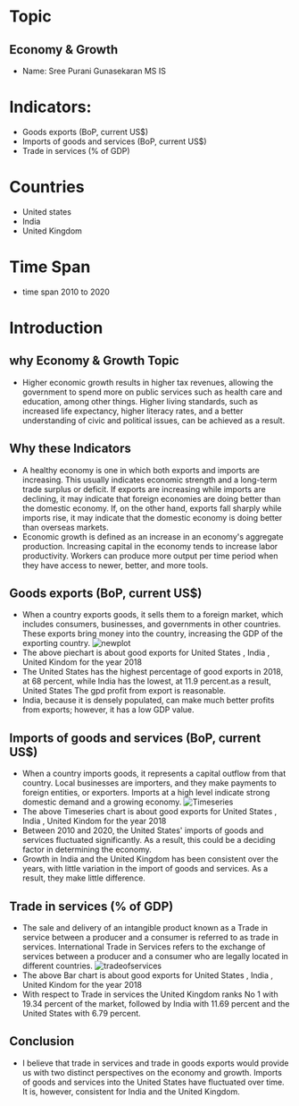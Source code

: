 # Topic
## Economy & Growth
- Name: Sree Purani Gunasekaran  MS IS
# Indicators:
- Goods exports (BoP, current US$)
- Imports of goods and services (BoP, current US$)
- Trade in services (% of GDP)
# Countries
- United states
- India
- United Kingdom
# Time Span
- time span 2010 to 2020
# Introduction 
## why Economy & Growth Topic 
- Higher economic growth results in higher tax revenues, allowing the government to spend more on public services such as health care and education, among other things. Higher living standards, such as increased life expectancy, higher literacy rates, and a better understanding of civic and political issues, can be achieved as a result.
## Why these Indicators
- A healthy economy is one in which both exports and imports are increasing. This usually indicates economic strength and a long-term trade surplus or deficit. If exports are increasing while imports are declining, it may indicate that foreign economies are doing better than the domestic economy. If, on the other hand, exports fall sharply while imports rise, it may indicate that the domestic economy is doing better than overseas markets.
- Economic growth is defined as an increase in an economy's aggregate production. Increasing capital in the economy tends to increase labor productivity. Workers can produce more output per time period when they have access to newer, better, and more tools.
## Goods exports (BoP, current US$)
- When a country exports goods, it sells them to a foreign market, which includes consumers, businesses, and governments in other countries. These exports bring money into the country, increasing the GDP of the exporting country.
![newplot](https://user-images.githubusercontent.com/89939492/137649297-718710e9-c009-4c1b-b5c0-5881818ffcf9.png)
- The above piechart is about good exports for United States , India , United Kindom for the year 2018 
- The United States has the highest percentage of good exports in 2018, at 68 percent, while India has the lowest, at 11.9 percent.as a result, United States The gpd profit from export is reasonable.
- India, because it is densely populated, can make much better profits from exports; however, it has a low GDP value.

## Imports of goods and services (BoP, current US$)
- When a country imports goods, it represents a capital outflow from that country. Local businesses are importers, and they make payments to foreign entities, or exporters. Imports at a high level indicate strong domestic demand and a growing economy.
![Timeseries](https://user-images.githubusercontent.com/89939492/137651454-20d19917-609c-489c-aa12-b26e5fac0e4a.png)
- The above Timeseries chart is about good exports for United States , India , United Kindom for the year 2018 
- Between 2010 and 2020, the United States' imports of goods and services fluctuated significantly. As a result, this could be a deciding factor in determining the economy. 
- Growth in India and the United Kingdom has been consistent over the years, with little variation in the import of goods and services. As a result, they make little difference.

##  Trade in services (% of GDP)
- The sale and delivery of an intangible product known as a Trade in service between a producer and a consumer is referred to as trade in services. International Trade in Services refers to the exchange of services between a producer and a consumer who are legally located in different countries.
![tradeofservices](https://user-images.githubusercontent.com/89939492/137651669-1d7a6418-5d60-4f9b-a132-43ad89357934.png)
- The above Bar chart is about good exports for United States , India , United Kindom for the year 2018 
-  With respect to Trade in services the United Kingdom ranks No 1 with 19.34 percent of the market, followed by India with 11.69 percent and the United States with 6.79 percent. 
## Conclusion
- I believe that trade in services and trade in goods exports would provide us with two distinct perspectives on the economy and growth. Imports of goods and services into the United States have fluctuated over time. It is, however, consistent for India and the United Kingdom.
